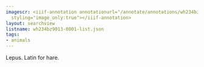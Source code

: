 ```yaml
---
imagescr: <iiif-annotation annotationurl="/annotate/annotations/wh234bz9013-0001-012.json"
  styling="image_only:true"></iiif-annotation>
layout: searchview
listname: wh234bz9013-0001-list.json
tags:
- animals
---
```

Lepus. Latin for hare.